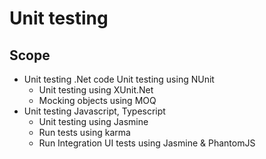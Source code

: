 # Unit testing
## Scope
* Unit testing .Net code
     Unit testing using NUnit
    * Unit testing using XUnit.Net
    * Mocking objects using MOQ
* Unit testing Javascript, Typescript
    * Unit testing using Jasmine
    * Run tests using karma
    * Run Integration UI tests using Jasmine & PhantomJS